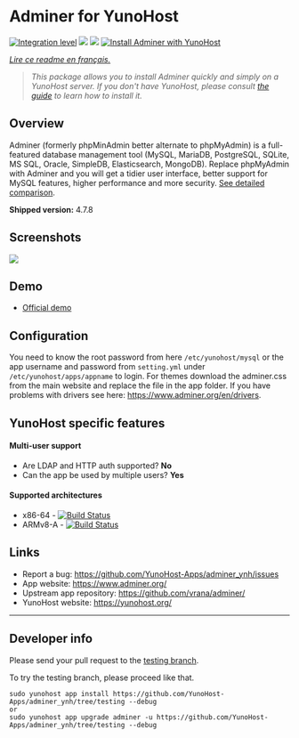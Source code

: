 # Adminer for YunoHost

[![Integration level](https://dash.yunohost.org/integration/adminer.svg)](https://dash.yunohost.org/appci/app/adminer) ![](https://ci-apps.yunohost.org/ci/badges/adminer.status.svg) ![](https://ci-apps.yunohost.org/ci/badges/adminer.maintain.svg)
[![Install Adminer with YunoHost](https://install-app.yunohost.org/install-with-yunohost.png)](https://install-app.yunohost.org/?app=adminer)

*[Lire ce readme en français.](./README_fr.md)*

> *This package allows you to install Adminer quickly and simply on a YunoHost server.
If you don't have YunoHost, please consult [the guide](https://yunohost.org/#/install) to learn how to install it.*

## Overview
Adminer (formerly phpMinAdmin better alternate to phpMyAdmin) is a full-featured database management tool (MySQL, MariaDB, PostgreSQL, SQLite, MS SQL, Oracle, SimpleDB, Elasticsearch, MongoDB). Replace phpMyAdmin with Adminer and you will get a tidier user interface, better support for MySQL features, higher performance and more security. [See detailed comparison](https://www.adminer.org/en/phpmyadmin).

**Shipped version:** 4.7.8

## Screenshots

![](https://www.adminer.org/static/screenshots/db.png)

## Demo

* [Official demo](https://demo.adminer.org/adminer.php?username=)

## Configuration

You need to know the root password from here `/etc/yunohost/mysql` or the app username and password from `setting.yml` under `/etc/yunohost/apps/appname` to login.
For themes download the adminer.css from the main website and replace the file in the app folder.
If you have problems with drivers see here: https://www.adminer.org/en/drivers.


## YunoHost specific features

#### Multi-user support

 * Are LDAP and HTTP auth supported? **No**
 * Can the app be used by multiple users? **Yes**

#### Supported architectures

* x86-64 - [![Build Status](https://ci-apps.yunohost.org/ci/logs/adminer_%20%28Apps%29.svg)](https://ci-apps.yunohost.org/ci/apps/adminer/)
* ARMv8-A - [![Build Status](https://ci-apps-arm.yunohost.org/ci/logs/adminer_%20%28Apps%29.svg)](https://ci-apps-arm.yunohost.org/ci/apps/adminer/)


## Links

 * Report a bug: https://github.com/YunoHost-Apps/adminer_ynh/issues
 * App website: https://www.adminer.org/
 * Upstream app repository: https://github.com/vrana/adminer/
 * YunoHost website: https://yunohost.org/

---

## Developer info

Please send your pull request to the [testing branch](https://github.com/YunoHost-Apps/adminer_ynh/tree/testing).

To try the testing branch, please proceed like that.
```
sudo yunohost app install https://github.com/YunoHost-Apps/adminer_ynh/tree/testing --debug
or
sudo yunohost app upgrade adminer -u https://github.com/YunoHost-Apps/adminer_ynh/tree/testing --debug
```
